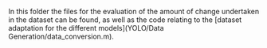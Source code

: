 In this folder the files for the evaluation of the amount of change undertaken in the dataset can be found, as well as the code relating to the
[dataset adaptation for the different models](YOLO/Data Generation/data_conversion.m). 
